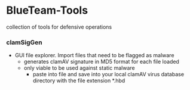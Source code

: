 # BlueTeam-Tools
collection of tools for defensive operations

### clamSigGen
* GUI file explorer. Import files that need to be flagged as malware
    * generates clamAV signature in MD5 format for each file loaded
    * only viable to be used against static malware
      * paste into file and save into your local clamAV virus database directory with the file extension *.hbd
